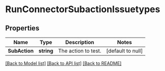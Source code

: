 # RunConnectorSubactionIssuetypes

## Properties
Name | Type | Description | Notes
------------ | ------------- | ------------- | -------------
**SubAction** | **string** | The action to test. | [default to null]

[[Back to Model list]](../README.md#documentation-for-models) [[Back to API list]](../README.md#documentation-for-api-endpoints) [[Back to README]](../README.md)

